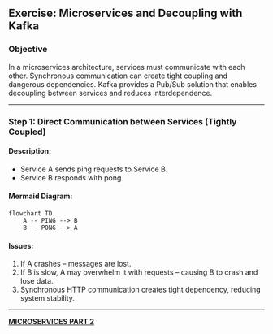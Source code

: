 ## Exercise: Microservices and Decoupling with Kafka

### Objective

In a microservices architecture, services must communicate with each other. Synchronous communication can create tight coupling and dangerous dependencies. Kafka provides a Pub/Sub solution that enables decoupling between services and reduces interdependence.

---

### Step 1: Direct Communication between Services (Tightly Coupled)

#### Description:

* Service A sends ping requests to Service B.
* Service B responds with pong.

#### Mermaid Diagram:

```mermaid
flowchart TD
    A -- PING --> B
    B -- PONG --> A

```

#### Issues:

1. If A crashes – messages are lost.
2. If B is slow, A may overwhelm it with requests – causing B to crash and lose data.
3. Synchronous HTTP communication creates tight dependency, reducing system stability.

---


**[MICROSERVICES PART 2](https://github.com/elevy99927/Jenkins-k8s/edit/main/Final-Exam/MicroServices/MS-Part2.md)**